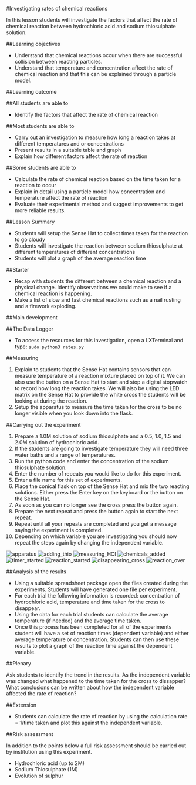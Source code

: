 #Investigating rates of chemical reactions

In this lesson students will investigate the factors that affect the rate of chemical reaction between hydrochloric acid and sodium thiosulphate solution.

##Learning objectives

- Understand that chemical reactions occur when there are successful collision between reacting particles.
- Understand that temperature and concentration affect the rate of chemical reaction and that this can be explained through a particle model.

##Learning outcome

##All students are able to

- Identify the factors that affect the rate of chemical reaction

##Most students are able to

- Carry out an investigation to measure how long a reaction takes at different temperatures and or concentrations
- Present results in a suitable table and graph
- Explain how different factors affect the rate of reaction

##Some students are able to

- Calculate the rate of chemical reaction based on the time taken for a reaction to occur
- Explain in detail using a particle model how concentration and temperature affect the rate of reaction
- Evaluate their experimental method and suggest improvements to get more reliable results.

##Lesson Summary

- Students will setup the Sense Hat to collect times taken for the reaction to go cloudy
- Students will investigate the reaction between sodium thiosulphate at different temperatures of different concentrations
- Students will plot a graph of the average reaction time

##Starter

- Recap with students the different between a chemical reaction and a physical change.  Identify observations we could make to see if a chemical reaction is happening.
- Make a list of slow and fast chemical reactions such as a nail rusting and a firework exploding.

##Main development

##The Data Logger

- To access the resources for this investigation, open a LXTerminal and type: `sudo python3 rates.py`

##Measuring 

1. Explain to students that the Sense Hat contains sensors that can measure temperature of a reaction mixture placed on top of it.  We can also use the button on a Sense Hat to start and stop a digital stopwatch to record how long the reaction takes.  We will also be using the LED matrix on the Sense Hat to provide the white cross the students will be looking at during the reaction.
1. Setup the apparatus to measure the time taken for the cross to be no longer visible when you look down into the flask.

##Carrying out the experiment

1. Prepare a 1.0M solution of sodium thiosulphate and a 0.5,  1.0, 1.5 and 2.0M solution of hydrochloric acid. 
1. If the students are going to investigate temperature they will need three water baths and a range of temperatures.
1. Run the python code and enter the concentration of the sodium thiosulphate solution.
1. Enter the number of repeats you would like to do for this experiment.
1. Enter a file name for this set of experiments.
1. Place the conical flask on top of the Sense Hat and mix the two reacting solutions.  Either press the Enter key on the keyboard or the button on the Sense Hat.
1. As soon as you can no longer see the cross press the button again.
1. Prepare the next repeat and press the button again to start the next repeat.
1. Repeat until all your repeats are completed and you get a message saying the experiment is completed.
1. Depending on which variable you are investigating you should now repeat the steps again by changing the independent variable.

![apparatus](images/rates_1.png)
![adding_thio](images/rates_2.png)
![measuring_HCl](images/rates_4.png)
![chemicals_added](images/rates_13.png)
![timer_started](images/rates_14.png)
![reaction_started](images/rates_15.png)
![disappearing_cross](images/rates_18.png)
![reaction_over](images/rates_20.png)

##Analysis of the results

- Using a suitable spreadsheet package open the files created during the experiments.  Students will have generated one file per experiment.
- For each trial the following information is recorded: concentration of hydrochloric acid, temperature and time taken for the cross to disappear.
- Using the data for each trial students can calculate the average temperature (if needed) and the average time taken.
- Once this process has been completed for all of the experiments student will have a set of reaction times (dependent variable) and either average temperature or concentration.  Students can then use these results to plot a graph of the reaction time against the dependent variable.


##Plenary

Ask students to identify the trend in the results.  As the independent variable was changed what happened to the time taken for the cross to dissapper? What conclusions can be written about how the independent variable affected the rate of reaction?


##Extension

- Students can calculate the rate of reaction by using the calculation rate = 1/time taken and plot this against the independent variable.

##Risk assessment

In addition to the points below a full risk assessment should be carried out by institution using this experiment.

- Hydrochloric acid (up to 2M)
- Sodium Thiosulphate (1M)
- Evolution of sulphur 
